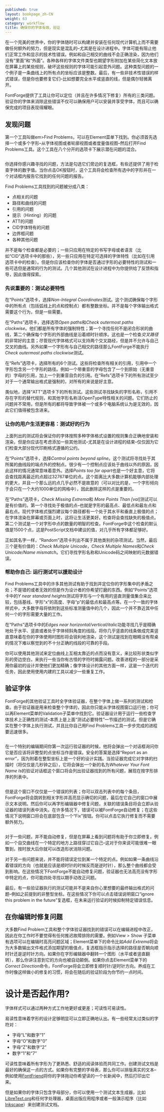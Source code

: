 ```yaml
---
published: true
layout: bookpage_zh-CN
weight: 63
category: workflow
title: 确保你的字体有效，验证
---
```


在一个完美的世界中，你的字体随时可以构建并安装在任何现代计算机上而不需要做任何额外的努力，但是现实是混乱的&ndash;尤其是在设计进程中。字体可能有阻止他们正常工作和显示的技术性错误。例如和自己相交的曲线不会正确渲染，因为他们没有“里面”和“外面”。各种各样的字体文件类型也期望字形附加在某些简化文本放在屏幕上的某些规则，破坏这些规则的字体可能引起意外问题。这种类型问题的一个例子是一条曲线上的所有点的坐标应该是整数。最后，有一些非技术性错误的样式错误，但是你也要修复它们&ndash;比如想要完全水平或竖直的线，但是偶尔轻微离开。

FontForge提供了工具让你可以定位（并且在许多情况下修复）所有的三类问题。验证你的字体来消除这些错误不仅可以确保用户可以安装并享受字体，而且可以确保完成的项目表现得耀眼。

## 发现问题

第一个工具叫做em>Find Problems</em>，可以在Element菜单下找到。你必须首先选择一个或多个字形&ndash;从字体视图或者轮廓视图或者度量值视图&ndash;然后打开Find Problems工具。这个工具在八个分开的选项卡下展示潜在问题的混合。

<img src="../en-US/images/findproblemswindow.png" alt="">

你选择你感兴趣寻找的问题，方法是勾选它们旁边的复选框，有些还提供了用于检查字体的数字值。当你点击OK按钮时，这个工具将会检查所有选中的字形并在一个对话框内报告它找到的任何问题的报告。

Find Problems工具找到的问题被分成八类：

* 点相关的问题
* 路径和曲线的问题
* 引用的问题
* 提示（Hinting）的问题
* ATT的问题
* CID字体特有的问题
* 边界框问题
* 各种其他问题

并不是每个检查都是必要的；一些只应用在特定的书写字母或者语言（比如“CID”选项卡中的那些），另一些只应用在特定可选择的字体特性（比如在引用选项卡中的检查）。但是你应该检查你的字体是否通过字形的必要特性的测试和一些可选但是通常的行为的测试。几个其他测试在设计进程中为你提供给了反馈和指导，因此值得探索。

### 先说重要的：测试必要特性

在“Points”选项卡，选择<em>Non-Integral Coordinates</em>测试。这个测试确保每个字形中的所有点（包括弧线上的点和控制点）都有整数坐标。并不是每个字体输出格式需要这个行为，但是一些需要。

在“Paths”选项卡，选择选项<em>Open paths</em>和<em>Check outermost paths clockwise</em>。他们都是所有字体的强制特性；第一个寻找任何不是闭合形状的曲线，第二个确保每个字形的外部曲线是沿着顺时针顺序。这也是一个检查<em>交叉路径</em>的非常好的主意；尽管现代字体格式可以支持两个交叉路经，但是并不允许与自己交叉的曲线。另外如果一个字形有与自己相交的路径那么FontForge不能执行<em>Check outermost paths clockwise</em>测试。

在“Refs”选项卡，选择所有的6个测试。这些将检查所有相关的引用，引用中一个字形包含另一个字形的路径。例如一个带重音的字母包含了一个到原始（无重音的）字母的引用，加上一个到重音自负的引用。在“Refs”选项卡下的所有测试至少对于一个通常输出格式是强制的，对所有的来说是好主意。

类似地，选择“ATT”选项卡下的所有测试。这些测试寻找缺失的字形名称，引用不存在字形的替代规则，和其他字形名称活OpenType特性相关的问题。它们防止的问题并不常用，但是所有的都将导致字体被一个或多个电脑系统认为是无效的，因此它们值得被包含进来。

### 让你的用户生活更容易：测试好的行为

上面列出的测试将会保证你的字体按照多种字体格式设置的规则集合正确地安装和渲染，但是你应该在考虑添加一些其他测试&ndash;尤其是在设计进程的结束&ndash;仅仅因为它们检查大部分现代印刷格式遵循的公约。

在“Points”选项卡，选择<em>Control points beyond spline</em>。这个测试将寻找处于其所属的曲线段的端点外的控制点。很少有一个控制点应该处于曲线以外的原因，因此这样的情况通常意味着意外。选择<em>Points too far apart</em>也是一个好主意，它将会查找距离最近的点超过32767单位的点。这个距离比大多数计算机能够内部处理的更大，并且一个那么远的点几乎必然不是故意的（可以对比的是，一个字形倾向于会只在一个大约1000单位的网格中），因此删除这样的点是重要的。

在“Paths”选项卡，<em>Check Missing Extrema</em>和<em> More Points Than [val]</em>测试可以是有价值的。第一个寻找处于极值的点&ndash;也就是字形的最高点、最低点和最左点和最右点。现代字体格式强烈建议每个路径都有一个处于其水平和垂直上极值的点；在字体渲染在屏幕或页面上时，这将让生活更美好。检查将会查找缺失的极值点。第二个测试是一个对字形中点的数量的明智的检查。FontForge中这个检查的默认值是1500个点，这是PostScript文档中建议的值，对几乎所有字体都足够好。

正如其名字一样，“Random”选项卡列出不属于其他类别的杂项测试。当然，最后三个是有价值的：<em>Check Multiple Unicode</em>，<em>Check Multiple Names</em>和<em>Check Unicode/Name mismatch</em>。它们寻找字形名称和Unicode码之间映射的元数据错误。

### 帮助你自己: 运行测试可以援助设计

Find Problems工具中的许多其他测试有助于找到并定位你的字形集中的矛盾之处；不是错的或者无效的但是作为设计者的你希望打磨的东西。例如“Points”选项卡中的<em>Y near standard heights</em>测试将字形与一个有用的竖直测量值集合来比较，包括基线、字形“x”的高度、字母“p”的最低点和最高点等。在一个一致的字体样式中，大多数字母将依附到这些标准测量值中的几个，因此一个并不靠近其中任何一个的字形需要大量的工作。

在“Paths”选项卡中的<em>Edges near horizontal/vertical/italic</em>功能寻找几乎是精确地处于水平、竖直或者处于字体倾斜角度的线段。将你几乎竖直的线条做成完美竖直意味着在你的字体使用时图形将会锐利地渲染，这个测试是找到在眼睛没有帮桌的情况下难以察觉到的不十分正确的线段的可靠的手段。

你可以使用其他测试来定位曲线上互相太靠近的点而没有意义，来比较形状类似字形的旁边空白，来执行一些当你有古怪的字符时揭露问题。改善进程的一部分是采用你最初的设计并使他们更加精确；像字体设计的其他方面一样，这是一个迭代的任务，因此使用使用内建的工具以减少一些重复工作。

## 验证字体

FontForge的其他验证工具时全字体验证器，在整个字体上做一系列的测试和检查。由于验证器是用来检查整个字体的，因此你只能从字体视图窗口运行他；你可以再Element菜单的Validation子菜单中找到它。验证器设计用于运行一些检查字体技术上正确性的测试&ndash;本质上是上面“测试必要特性”一节描述的测试。但是它确实在整个字体上执行测试，并且比你自己用Find Problems工具一步步完成的进程要迅速很多。

<img src="../en-US/images/validator-integral-question.png" alt="">

在一个特别的编辑期间你第一次运行验证器的时候，他将会弹出一个对话框询问你它是否应该将非整型的点坐标当作是错误。安全的答案是选择“Report as an error”，因为附着在整型坐标上是一个好的设计实践。当验证器完成它对字体的扫描时（将仅仅是几秒钟之后），它将会弹出一个新的名为<em>Whatever Your Font Name Is</em>的验证对话框这个窗口将会列出验证器找到的所有问题，展现在按字形排序的列表中。

<img src="../en-US/images/valiator-output.png" alt="">

但是这个窗口不仅仅是一个错误的列表；你可以双击列表中的每个条目，FontForge将会跳转到相关字形并高亮显示确切的问题，最后在它自己的窗口中展示文本说明。然后你可以再字形编辑器中修复问题，关联的错误条目将会立即从验证器的错误列表中消失。在许多情况下，错误可以被FontForge自动修复；在这些情况下说明窗口将会在底部包含一个“Fix”按钮。你可以点击它执行修复而不需要额外努力。

<img src="../en-US/images/validator-fix-problem.png" alt="">

对于一些问题，并不能自动修复，但是在屏幕上看到问题将有助于你立即修复。例如一个自交曲线在一个特定的地方上路径穿过它自己&ndash;这对于你来说可能很难一眼瞥到，按时放大后你就可以改造形状消除问题。

对于另一些问题来说，并不能将错误定位到某一个特定的点。例如如果一条曲线沿着错误的方向（也就是应该是顺时针的时候反而是逆时针），那么整个曲线都会受到影响。在这些情况下FontForge不能自动修复问题，验证器也无法高亮没有字形中特定的点，你可能四处寻找以期手动改正问题。

最后，有一些验证器执行的测试可能并不是来自你心里想要的最终输出格式的问题&ndash;例如之前提到的非整型坐标。在这些情况下你可以点击错误说明窗口“ignore this problem in the future”复选框，在未来运行验证的时候抑制特定错误信息。

## 在你编辑时修复问题

大多数Find Problem工具和整个字体验证器找到的错误可以在编辑进程中改正，因此在你工作时不要觉得有任何推迟故障排除的需要。例如View &gt; Show 子菜单有选项可以在编辑时高亮问题区域；Element菜单下的命令比如<em>Add Extrema</em>将会为大多数输出文件格式添加期望的极值点，复选框指示指示选择的路径是否朝向顺时针还是逆时针方向。如果你在字形编辑器中翻转一个图形（水平或者竖直翻转），那么你讲注意到它的方向也被自动颠倒。如果你点击Element菜单下的<em>Correct Direction</em>命令，FontForge将会立即修复顺时针/逆时针方向。养成在工作时像这样做小的修复的习惯，将会在随后的验证阶段为你节约一点时间。

# 设计是否起作用?  

字体样式可以通过两种方式工作地更好或更差；可读性可易读性。

易读性意味着字形的设计足够明显可以立即正确地认出。有一些经常太过类似的字符对：

* 字母“L”和数字“1”
* 字母“O”和数字“0”
* 字母“Z”和数字“2”
* 数字“1”和“7”

可读性意味着所有字形为了更熟悉、舒适的阅读体验而共同工作。创建测试文档是最好的确保这一点的方式。如果你有完整的字母表，那么你可以排版真实的文本&ndash;例如使用[FontFriend](http://somadesign.ca/projects/fontfriend/)将你的字体拖动你希望读的一个长新闻中，然后打印出它来。

但是如果你的字体只包含字母部分，你可以使用一个测试文本生成器，比如[LibreText.org](http://libretext.org)和任何字处理器，桌面出版应用程序或者一般演示程序（比如[Inkscape](http://www.inkscape.org)）来创建测试文档。
